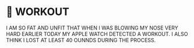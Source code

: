 # 💪 WORKOUT

I AM SO FAT AND UNFIT THAT WHEN I WAS BLOWING MY NOSE VERY HARD EARLIER TODAY MY APPLE WATCH DETECTED A WORKOUT. I ALSO THINK I LOST AT LEAST 40 OUNNDS DURING THE PROCESS.
